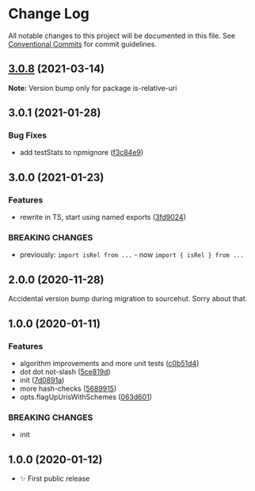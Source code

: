 # Change Log

All notable changes to this project will be documented in this file.
See [Conventional Commits](https://conventionalcommits.org) for commit guidelines.

## [3.0.8](https://github.com/codsen/codsen/compare/is-relative-uri@3.0.7...is-relative-uri@3.0.8) (2021-03-14)

**Note:** Version bump only for package is-relative-uri





## 3.0.1 (2021-01-28)

### Bug Fixes

- add testStats to npmignore ([f3c84e9](https://github.com/codsen/codsen/commit/f3c84e95afc5514214312f913692d85b2e12eb29))

## 3.0.0 (2021-01-23)

### Features

- rewrite in TS, start using named exports ([3fd9024](https://github.com/codsen/codsen/commit/3fd9024adfb009998283f0c2fafcd17a930d0573))

### BREAKING CHANGES

- previously: `import isRel from ...` - now `import { isRel } from ...`

## 2.0.0 (2020-11-28)

Accidental version bump during migration to sourcehut. Sorry about that.

## 1.0.0 (2020-01-11)

### Features

- algorithm improvements and more unit tests ([c0b51d4](https://gitlab.com/codsen/codsen/commit/c0b51d489b02159377a73f76edbc8e68411b5195))
- dot dot not-slash ([5ce819d](https://gitlab.com/codsen/codsen/commit/5ce819d3053133f4b4728f0ccc8fde34650f5ff1))
- init ([7d0891a](https://gitlab.com/codsen/codsen/commit/7d0891a1679aa10d9c30757f6e82f84d53c151c1))
- more hash-checks ([5689915](https://gitlab.com/codsen/codsen/commit/5689915d279696cb9f9a2491f8fbf2fc60c25da8))
- opts.flagUpUrisWithSchemes ([063d601](https://gitlab.com/codsen/codsen/commit/063d601cd740f041daf934cedd1c944e4cd53e30))

### BREAKING CHANGES

- init

## 1.0.0 (2020-01-12)

- ✨ First public release
